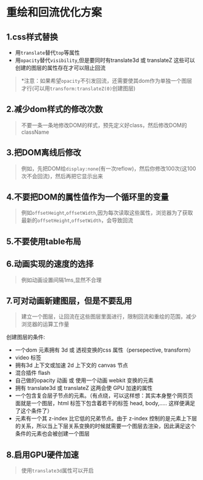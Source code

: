 # 重绘和回流优化方案

## 1.css样式替换

* 用`translate`替代`top`等属性
* 用`opacity`替代`visibility`,但是要同时有translate3d 或 translateZ 这些可以创建的图层的属性存在才可以阻止回流

> *注意：如果希望`opacity`不引发回流，还需要使其dom作为单独一个图层才行(可以用`transform:translateZ(0)`创建图层)

## 2.减少dom样式的修改次数
>
> 不要一条一条地修改DOM的样式，预先定义好class，然后修改DOM的className

## 3.把DOM离线后修改
>
> 例如，先把DOM给`display:none`(有一次reflow)，然后你修改100次(这100次不会回流)，然后再把它显示出来

## 4.不要把DOM的属性值作为一个循环里的变量
>
>例如`offsetHeight`,`offsetWidth`,因为每次读取这些属性，浏览器为了获取最新的`offsetHeight`,`offsetWidth`，会导致回流

## 5.不要使用table布局

## 6.动画实现的速度的选择
>
>例如动画设置间隔1ms,显然不合理

## 7.可对动画新建图层，但是不要乱用
>
>建立一个图层，让回流在这些图层里面进行，限制回流和重绘的范围，减少浏览器的运算工作量

创建图层的条件:

* 一个dom 元素拥有 3d 或 透视变换的css 属性（persepective, transform）
* video 标签
* 拥有3d 上下文或加速 2d 上下文的 canvas 节点
* 混合插件 flash
* 自己做的opacity 动画 或 使用一个动画 webkit 变换的元素
* 拥有 translate3d 或 translateZ 这两会使 GPU 加速的属性
* 一个包含复合层子节点的元素。（有点绕，可以这样想：其实本身整个网页页面就是一个图层，html 标签下包含着若干的标签 head, body,..... 这样便满足了这个条件了）
* 元素有一个其 z-index 比它低的兄弟节点。由于 z-index 控制的是元素上下层的关系，所以当上下层关系变换的时候就需要一个图层去渲染，因此满足这个条件的元素也会被创建一个图层

## 8.启用GPU硬件加速
>
>使用`translate3d`属性可以开启
